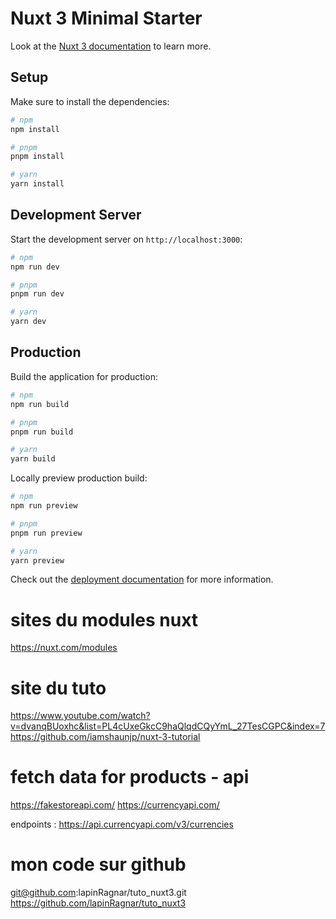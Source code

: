 # Nuxt 3 Minimal Starter

Look at the [Nuxt 3 documentation](https://nuxt.com/docs/getting-started/introduction) to learn more.

## Setup

Make sure to install the dependencies:

```bash
# npm
npm install

# pnpm
pnpm install

# yarn
yarn install
```

## Development Server

Start the development server on `http://localhost:3000`:

```bash
# npm
npm run dev

# pnpm
pnpm run dev

# yarn
yarn dev
```

## Production

Build the application for production:

```bash
# npm
npm run build

# pnpm
pnpm run build

# yarn
yarn build
```

Locally preview production build:

```bash
# npm
npm run preview

# pnpm
pnpm run preview

# yarn
yarn preview
```

Check out the [deployment documentation](https://nuxt.com/docs/getting-started/deployment) for more information.


# sites du modules nuxt
https://nuxt.com/modules

# site du tuto
https://www.youtube.com/watch?v=dvanqBUoxhc&list=PL4cUxeGkcC9haQlqdCQyYmL_27TesCGPC&index=7
https://github.com/iamshaunjp/nuxt-3-tutorial


# fetch data for products - api
https://fakestoreapi.com/
https://currencyapi.com/

endpoints : https://api.currencyapi.com/v3/currencies


# mon code sur github
git@github.com:lapinRagnar/tuto_nuxt3.git
https://github.com/lapinRagnar/tuto_nuxt3

